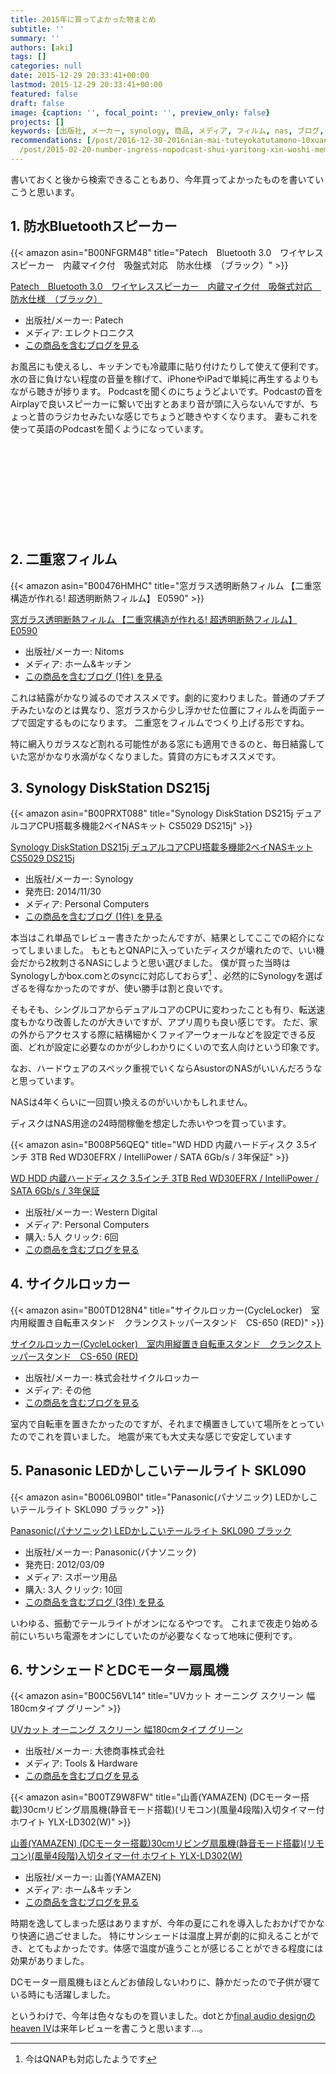 ```yaml
---
title: 2015年に買ってよかった物まとめ
subtitle: ''
summary: ''
authors: [aki]
tags: []
categories: null
date: 2015-12-29 20:33:41+00:00
lastmod: 2015-12-29 20:33:41+00:00
featured: false
draft: false
image: {caption: '', focal_point: '', preview_only: false}
projects: []
keywords: [出版社, メーカー, synology, 商品, メディア, フィルム, nas, ブログ, panasonic, サイクル]
recommendations: [/post/2016-12-30-2016nian-mai-tuteyokatutamono-10xuan/, /post/2015-10-07-xi-pan-fu-kiofeng-lu-supikagapodcastwen-kunonisugoibian-li/,
  /post/2015-02-20-number-ingress-nopodcast-shui-yaritong-xin-woshi-memasita-number-mizuyari/]
---
```

書いておくと後から検索できることもあり、今年買ってよかったものを書いていこうと思います。

## 1. 防水Bluetoothスピーカー

{{< amazon asin="B00NFGRM48" title="Patech　Bluetooth 3.0　ワイヤレススピーカー　内蔵マイク付　吸盤式対応　防水仕様　（ブラック）" >}}

[Patech　Bluetooth 3.0　ワイヤレススピーカー　内蔵マイク付　吸盤式対応　防水仕様　（ブラック）](http://www.amazon.co.jp/exec/obidos/ASIN/B00NFGRM48/chezou-22/)

- 出版社/メーカー: Patech
- メディア: エレクトロニクス
- [この商品を含むブログを見る](http://d.hatena.ne.jp/asin/B00NFGRM48/chezou-22)

お風呂にも使えるし、キッチンでも冷蔵庫に貼り付けたりして使えて便利です。水の音に負けない程度の音量を稼げて、iPhoneやiPadで単純に再生するよりもながら聴きが捗ります。 Podcastを聞くのにちょうどよいです。Podcastの音をAirplayで良いスピーカーに繋いで出すとあまり音が頭に入らないんですが、ちょっと昔のラジカセみたいな感じでちょうど聴きやすくなります。 妻もこれを使って英語のPodcastを聞くようになっています。

<div class="iframely-embed"><div class="iframely-responsive" style="height: 140px; padding-bottom: 0;"><a href="https://chezo.uno/post/2015-10-07-xi-pan-fu-kiofeng-lu-supikagapodcastwen-kunonisugoibian-li/" data-iframely-url="//iframely.net/f9HcC5z"></a></div></div><script async src="//iframely.net/embed.js" charset="utf-8"></script>

## 2. 二重窓フィルム

{{< amazon asin="B00476HMHC" title="窓ガラス透明断熱フィルム 【二重窓構造が作れる! 超透明断熱フィルム】 E0590" >}}

[窓ガラス透明断熱フィルム 【二重窓構造が作れる! 超透明断熱フィルム】 E0590](http://www.amazon.co.jp/exec/obidos/ASIN/B00476HMHC/chezou-22/)

- 出版社/メーカー: Nitoms
- メディア: ホーム&キッチン
- [この商品を含むブログ (1件) を見る](http://d.hatena.ne.jp/asin/B00476HMHC/chezou-22)

これは結露がかなり減るのでオススメです。劇的に変わりました。普通のプチプチみたいなのとは異なり、窓ガラスから少し浮かせた位置にフィルムを両面テープで固定するものになります。 二重窓をフィルムでつくり上げる形ですね。

特に網入りガラスなど割れる可能性がある窓にも適用できるのと、毎日結露していた窓がかなり水滴がなくなりました。賃貸の方にもオススメです。

## 3. Synology DiskStation DS215j

{{< amazon asin="B00PRXT088" title="Synology DiskStation DS215j デュアルコアCPU搭載多機能2ベイNASキット CS5029 DS215j" >}}

[Synology DiskStation DS215j デュアルコアCPU搭載多機能2ベイNASキット CS5029 DS215j](http://www.amazon.co.jp/exec/obidos/ASIN/B00PRXT088/chezou-22/)

- 出版社/メーカー: Synology
- 発売日: 2014/11/30
- メディア: Personal Computers
- [この商品を含むブログ (1件) を見る](http://d.hatena.ne.jp/asin/B00PRXT088/chezou-22)

本当はこれ単品でレビュー書きたかったんですが、結果としてここでの紹介になってしまいました。 もともとQNAPに入っていたディスクが壊れたので、いい機会だから2枚刺さるNASにしようと思い選びました。 僕が買った当時はSynologyしかbox.comとのsyncに対応しておらず[^1] 、必然的にSynologyを選ばざるを得なかったのですが、使い勝手は割と良いです。

そもそも、シングルコアからデュアルコアのCPUに変わったことも有り、転送速度もかなり改善したのが大きいですが、アプリ周りも良い感じです。 ただ、家の外からアクセスする際に結構細かくファイアーウォールなどを設定できる反面、どれが設定に必要なのかが少しわかりにくいので玄人向けという印象です。

なお、ハードウェアのスペック重視でいくならAsustorのNASがいいんだろうなと思っています。

NASは4年くらいに一回買い換えるのがいいかもしれません。

ディスクはNAS用途の24時間稼働を想定した赤いやつを買っています。

{{< amazon asin="B008P56QEQ" title="WD HDD 内蔵ハードディスク 3.5インチ 3TB Red WD30EFRX / IntelliPower / SATA 6Gb/s / 3年保証" >}}

[WD HDD 内蔵ハードディスク 3.5インチ 3TB Red WD30EFRX / IntelliPower / SATA 6Gb/s / 3年保証](http://www.amazon.co.jp/exec/obidos/ASIN/B008P56QEQ/chezou-22/)

- 出版社/メーカー: Western Digital
- メディア: Personal Computers
- 購入: 5人 クリック: 6回
- [この商品を含むブログを見る](http://d.hatena.ne.jp/asin/B008P56QEQ/chezou-22)

## 4. サイクルロッカー

{{< amazon asin="B00TD128N4" title="サイクルロッカー(CycleLocker)　室内用縦置き自転車スタンド　クランクストッパースタンド　CS-650 (RED)" >}}

[サイクルロッカー(CycleLocker)　室内用縦置き自転車スタンド　クランクストッパースタンド　CS-650 (RED)](http://www.amazon.co.jp/exec/obidos/ASIN/B00TD128N4/chezou-22/)

- 出版社/メーカー: 株式会社サイクルロッカー
- メディア: その他
- [この商品を含むブログを見る](http://d.hatena.ne.jp/asin/B00TD128N4/chezou-22)

室内で自転車を置きたかったのですが、それまで横置きしていて場所をとっていたのでこれを買いました。 地震が来ても大丈夫な感じで安定しています

## 5. Panasonic LEDかしこいテールライト SKL090

{{< amazon asin="B006L09B0I" title="Panasonic(パナソニック) LEDかしこいテールライト SKL090 ブラック" >}}

[Panasonic(パナソニック) LEDかしこいテールライト SKL090 ブラック](http://www.amazon.co.jp/exec/obidos/ASIN/B006L09B0I/chezou-22/)

- 出版社/メーカー: Panasonic(パナソニック)
- 発売日: 2012/03/09
- メディア: スポーツ用品
- 購入: 3人 クリック: 10回
- [この商品を含むブログ (3件) を見る](http://d.hatena.ne.jp/asin/B006L09B0I/chezou-22)

いわゆる、振動でテールライトがオンになるやつです。 これまで夜走り始める前にいちいち電源をオンにしていたのが必要なくなって地味に便利です。

## 6. サンシェードとDCモーター扇風機

{{< amazon asin="B00C56VL14" title="UVカット オーニング スクリーン 幅180cmタイプ グリーン" >}}

[UVカット オーニング スクリーン 幅180cmタイプ グリーン](http://www.amazon.co.jp/exec/obidos/ASIN/B00C56VL14/chezou-22/)

- 出版社/メーカー: 大徳商事株式会社
- メディア: Tools & Hardware
- [この商品を含むブログを見る](http://d.hatena.ne.jp/asin/B00C56VL14/chezou-22)

{{< amazon asin="B00TZ9W8FW" title="山善(YAMAZEN) (DCモーター搭載)30cmリビング扇風機(静音モード搭載)(リモコン)(風量4段階)入切タイマー付 ホワイト YLX-LD302(W)" >}}

[山善(YAMAZEN) (DCモーター搭載)30cmリビング扇風機(静音モード搭載)(リモコン)(風量4段階)入切タイマー付 ホワイト YLX-LD302(W)](http://www.amazon.co.jp/exec/obidos/ASIN/B00TZ9W8FW/chezou-22/)

- 出版社/メーカー: 山善(YAMAZEN)
- メディア: ホーム&キッチン
- [この商品を含むブログを見る](http://d.hatena.ne.jp/asin/B00TZ9W8FW/chezou-22)

時期を逸してしまった感はありますが、今年の夏にこれを導入したおかげでかなり快適に過ごせました。 特にサンシェードは温度上昇が劇的に抑えることができ、とてもよかったです。体感で温度が違うことが感じることができる程度には効果がありました。

DCモーター扇風機もほとんどお値段しないわりに、静かだったので子供が寝ている時にも活躍しました。

というわけで、今年は色々なものを買いました。dotとか[final audio designのheaven IV](http://amzn.to/1NTKFHz)は来年レビューを書こうと思います...。

[^1]: 今はQNAPも対応したようです


